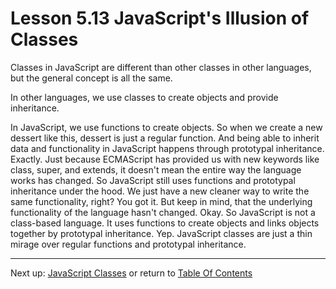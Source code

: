 # Lesson 5.13 JavaScript's Illusion of Classes

Classes in JavaScript are different than other classes in other languages, but the general concept is all the same. 

In other languages, we use classes to create objects and provide inheritance. 

In JavaScript, we use functions to create objects. So when we create a new dessert like this, dessert is just a regular function. And being able to inherit data and functionality in JavaScript happens through prototypal inheritance. Exactly. Just because ECMAScript has provided us with new keywords like class, super, and extends, it doesn't mean the entire way the language works has changed. So JavaScript still uses functions and prototypal inheritance under the hood. We just have a new cleaner way to write the same functionality, right? You got it. But keep in mind, that the underlying functionality of the language hasn't changed. Okay. So JavaScript is not a class-based language. It uses functions to create objects and links objects together by prototypal inheritance. Yep. JavaScript classes are just a thin mirage over regular functions and prototypal inheritance.

- - -
Next up: [JavaScript Classes](ND024_Part3_Lesson05_14.md) or return to [Table Of Contents](./ND024_TableOfContents.md)
